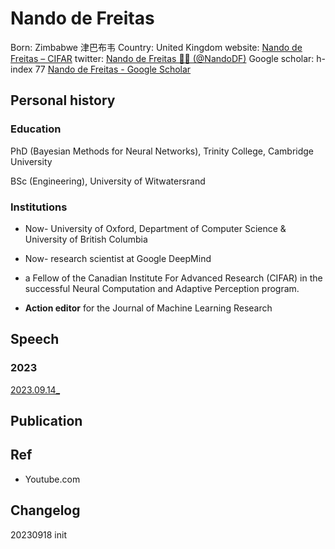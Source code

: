 # Nando de FreitasBorn: Zimbabwe 津巴布韦Country: United Kingdomwebsite: [Nando de Freitas – CIFAR](https://cifar.ca/bios/nando-de-freitas/)twitter: [Nando de Freitas 🏳️‍🌈 (@NandoDF)](https://twitter.com/NandoDF)Google scholar: h-index 77 [‪Nando de Freitas‬ - ‪Google Scholar‬](https://scholar.google.com/citations?user=nzEluBwAAAAJ&hl=en)## Personal history### EducationPhD (Bayesian Methods for Neural Networks), Trinity College, Cambridge UniversityBSc (Engineering), University of Witwatersrand### Institutions- Now- University of Oxford, Department of Computer Science & University of British Columbia- Now- research scientist at Google DeepMind- a Fellow of the Canadian Institute For Advanced Research (CIFAR) in the successful Neural Computation and Adaptive Perception program.- **Action editor** for the Journal of Machine Learning Research## Speech### 2023[2023.09.14_](https://www.youtube.com/)## Publication## Ref- Youtube.com## Changelog20230918 init